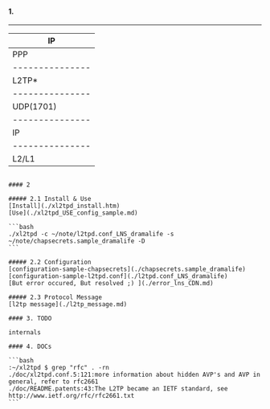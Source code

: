 #### 1.
 _______________
| IP   		|
|---------------|
| PPP  		|
|---------------|
| L2TP*		|
|---------------|
| UDP(1701)  	|
|---------------|
| IP   		|
|---------------|
| L2/L1		|
````````````````

#### 2  
  
##### 2.1 Install & Use  
[Install](./xl2tpd_install.htm)  
[Use](./xl2tpd_USE_config_sample.md)  

```bash
./xl2tpd -c ~/note/l2tpd.conf_LNS_dramalife -s ~/note/chapsecrets.sample_dramalife -D
```
  
##### 2.2 Configuration  
[configuration-sample-chapsecrets](./chapsecrets.sample_dramalife)     
[configuration-sample-l2tpd.conf](./l2tpd.conf_LNS_dramalife)     
[But error occured, But resolved ;) ](./error_lns_CDN.md)  
  
##### 2.3 Protocol Message  
[l2tp message](./l2tp_message.md)  
  
#### 3. TODO  
  
internals     
  
#### 4. DOCs

```bash
:~/xl2tpd $ grep "rfc" . -rn
./doc/xl2tpd.conf.5:121:more information about hidden AVP's and AVP in general, refer to rfc2661    
./doc/README.patents:43:The L2TP became an IETF standard, see http://www.ietf.org/rfc/rfc2661.txt    
```

